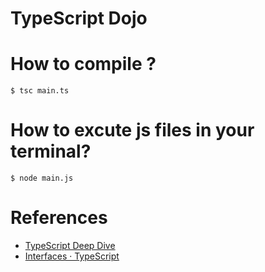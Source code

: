 # TypeScript Dojo

# How to compile ?

```
$ tsc main.ts
```

# How to excute js files in your terminal?

```
$ node main.js
```

# References

- [TypeScript Deep Dive](https://basarat.gitbooks.io/typescript/docs/types/type-system.html)
- [Interfaces · TypeScript](https://www.typescriptlang.org/docs/handbook/interfaces.html)
